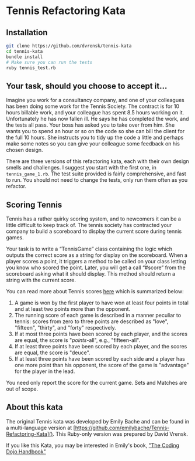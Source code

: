 # Tennis Refactoring Kata

## Installation

```bash
git clone https://github.com/dvrensk/tennis-kata
cd tennis-kata
bundle install
# Make sure you can run the tests
ruby tennis_test.rb
```

## Your task, should you choose to accept it…

Imagine you work for a consultancy company, and one of your colleagues has been doing some work for the Tennis Society. The contract is for 10 hours billable work, and your colleague has spent 8.5 hours working on it. Unfortunately he has now fallen ill. He says he has completed the work, and the tests all pass. Your boss has asked you to take over from him. She wants you to spend an hour or so on the code so she can bill the client for the full 10 hours. She instructs you to tidy up the code a little and perhaps make some notes so you can give your colleague some feedback on his chosen design.

There are three versions of this refactoring kata, each with their own design smells and challenges. I suggest you start with the first one, in `tennis_game_1.rb`. The test suite provided is fairly comprehensive, and fast to run. You should not need to change the tests, only run them often as you refactor.

## Scoring Tennis

Tennis has a rather quirky scoring system, and to newcomers it can be a little difficult to keep track of. The tennis society has contracted your company to build a scoreboard to display the current score during tennis games. 

Your task is to write a “TennisGame” class containing the logic which outputs the correct score as a string for display on the scoreboard. When a player scores a point, it triggers a method to be called on your class letting you know who scored the point. Later, you will get a call “#score” from the scoreboard asking what it should display. This method should return a string with the current score.

You can read more about Tennis scores [here](http://en.wikipedia.org/wiki/Tennis#Scoring) which is summarized below:

1. A game is won by the first player to have won at least four points in total and at least two points more than the opponent.
1. The running score of each game is described in a manner peculiar to tennis: scores from zero to three points are described as "love", "fifteen", "thirty", and "forty" respectively.
1. If at most three points have been scored by each player, and the scores are equal, the score is "_points_-all", e.g., "fifteen-all".
1. If at least three points have been scored by each player, and the scores are equal, the score is "deuce".
1. If at least three points have been scored by each side and a player has one more point than his opponent, the score of the game is "advantage" for the player in the lead.

You need only report the score for the current game. Sets and Matches are out of scope.

## About this kata

The original Tennis kata was developed by Emily Bache and can be found in a multi-language version at [https://github.com/emilybache/Tennis-Refactoring-Kata]().  This Ruby-only version was prepared by David Vrensk.

If you like this Kata, you may be interested in Emily's book, ["The Coding Dojo Handbook"](https://leanpub.com/codingdojohandbook)
